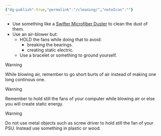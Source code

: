 ```yaml
---
{"dg-publish":true,"permalink":"/cleaning/","noteIcon":""}
---
```


- Use something like a [Swifter Microfiber Duster](https://www.amazon.com/Swiffer-Staubmagnet-Starterset-Griff-T%C3%BCcher/dp/B006VABXBS/ref=sr_1_21?keywords=swiffer%2Bduster&qid=1703989478&sr=8-21&th=1) to clean the dust of them.
- Use an air-blower but:
	- HOLD the fans while doing that to avoid:
		- breaking the bearings.
		- creating static electric.
	- Use a bracelet or something to ground yourself.

> [!warning]
> While blowing air, remember to go short burts of air instead of making one long continous one. 

>[!warning]
>Remember to hold still the fans of your computer while blowing air or else you will create static energy.

> [!warning] 
> Do not use metal objects such as screw driver to hold still the fan of your PSU. Instead use something in plastic or wood.